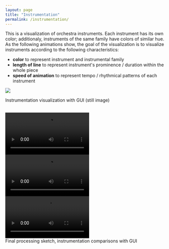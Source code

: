 ```yaml
---
layout: page
title: "Instrumentation"
permalink: /instrumentation/
---
```


This is a visualization of orchestra instruments. Each instrument has its own color; additionaly, instruments of the same family have colors of similar hue. As the following animations show, the goal of the visualization is to visualize instruments according to the following characteristics:
- <b>color</b> to represent instrument and instrumental family
- <b>length of line</b> to represent instrument's prominence / duration within the whole piece
- <b>speed of animation</b> to represent tempo / rhythmical patterns of each instrument 

<img src="../assets/instrumentation1.png" style="max-width:57.6%; min-width: 265px;"/>

Instrumentation visualization with GUI (still image)
<br/><br/>

<div>
	<div style="float:left">
		<video loop autoplay src="../assets/instrumentationMov1.mp4" style="width:265px" alt="instr1"/>
	</div>
	<div style="float:left">
		<video loop autoplay src="../assets/instrumentationMov2.mp4" style="width:265px" alt="instr2"/>
	</div>
	<div style="float:left">
		<video loop autoplay src="../assets/instrumentationMov3.mp4" style="width:265px" alt="instr3"/>
	</div>
</div>
<div style="clear:both"></div>
<div>Final processing sketch, instrumentation comparisons with GUI</div>